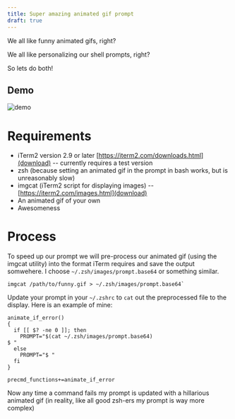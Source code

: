 ```yaml
---
title: Super amazing animated gif prompt
draft: true
---
```


We all like funny animated gifs, right?

We all like personalizing our shell prompts, right?

So lets do both!

## Demo

![demo](https://gstark-monosnap.s3.amazonaws.com/screencast_2015-08-13_09-27-10.gif "Demo")

# Requirements

- iTerm2 version 2.9 or later [https://iterm2.com/downloads.html](download) -- currently requires a test version
- zsh (because setting an animated gif in the prompt in bash works, but is unreasonably slow)
- imgcat (iTerm2 script for displaying images) -- [https://iterm2.com/images.html](download)
- An animated gif of your own
- Awesomeness

# Process

To speed up our prompt we will pre-process our animated gif (using the imgcat utility) into the format iTerm requires and save the output somwehere. I choose `~/.zsh/images/prompt.base64` or something similar.

```
imgcat /path/to/funny.gif > ~/.zsh/images/prompt.base64`
```

Update your prompt in your `~/.zshrc` to `cat` out the preprocessed file to the display. Here is an example of mine:

```
animate_if_error()
{
  if [[ $? -ne 0 ]]; then
    PROMPT="$(cat ~/.zsh/images/prompt.base64)
$ "
  else
    PROMPT="$ "
  fi
}

precmd_functions+=animate_if_error
```

Now any time a command fails my prompt is updated with a hillarious animated gif (in reality, like all good zsh-ers my prompt is way more complex)
